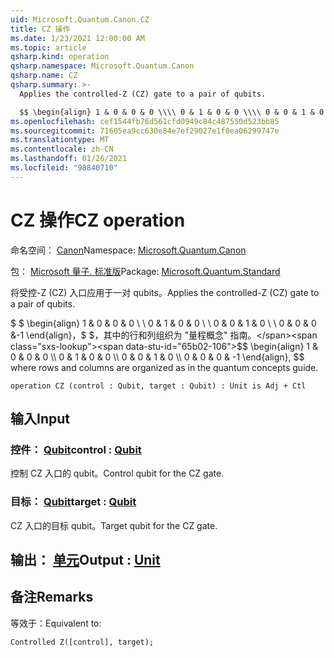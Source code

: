 ```yaml
---
uid: Microsoft.Quantum.Canon.CZ
title: CZ 操作
ms.date: 1/23/2021 12:00:00 AM
ms.topic: article
qsharp.kind: operation
qsharp.namespace: Microsoft.Quantum.Canon
qsharp.name: CZ
qsharp.summary: >-
  Applies the controlled-Z (CZ) gate to a pair of qubits.

  $$ \begin{align} 1 & 0 & 0 & 0 \\\\ 0 & 1 & 0 & 0 \\\\ 0 & 0 & 1 & 0 \\\\ 0 & 0 & 0 & -1 \end{align}, $$ where rows and columns are organized as in the quantum concepts guide.
ms.openlocfilehash: cef1544fb76d561cfd0949c84c487550d523bb85
ms.sourcegitcommit: 71605ea9cc630e84e7ef29027e1f0ea06299747e
ms.translationtype: MT
ms.contentlocale: zh-CN
ms.lasthandoff: 01/26/2021
ms.locfileid: "98840710"
---
```

# <a name="cz-operation"></a><span data-ttu-id="65b02-102">CZ 操作</span><span class="sxs-lookup"><span data-stu-id="65b02-102">CZ operation</span></span>

<span data-ttu-id="65b02-103">命名空间： [Canon](xref:Microsoft.Quantum.Canon)</span><span class="sxs-lookup"><span data-stu-id="65b02-103">Namespace: [Microsoft.Quantum.Canon](xref:Microsoft.Quantum.Canon)</span></span>

<span data-ttu-id="65b02-104">包： [Microsoft 量子. 标准版](https://nuget.org/packages/Microsoft.Quantum.Standard)</span><span class="sxs-lookup"><span data-stu-id="65b02-104">Package: [Microsoft.Quantum.Standard](https://nuget.org/packages/Microsoft.Quantum.Standard)</span></span>


<span data-ttu-id="65b02-105">将受控-Z (CZ) 入口应用于一对 qubits。</span><span class="sxs-lookup"><span data-stu-id="65b02-105">Applies the controlled-Z (CZ) gate to a pair of qubits.</span></span>

<span data-ttu-id="65b02-106">$ $ \begin{align} 1 & 0 & 0 & 0 \\ \\ 0 & 1 & 0 & 0 \\ \\ 0 & 0 & 1 & 0 \\ \\ 0 & 0 & 0 &-1 \end{align}，$ $，其中的行和列组织为 "量程概念" 指南。</span><span class="sxs-lookup"><span data-stu-id="65b02-106">$$ \begin{align} 1 & 0 & 0 & 0 \\\\ 0 & 1 & 0 & 0 \\\\ 0 & 0 & 1 & 0 \\\\ 0 & 0 & 0 & -1 \end{align}, $$ where rows and columns are organized as in the quantum concepts guide.</span></span>

```qsharp
operation CZ (control : Qubit, target : Qubit) : Unit is Adj + Ctl
```


## <a name="input"></a><span data-ttu-id="65b02-107">输入</span><span class="sxs-lookup"><span data-stu-id="65b02-107">Input</span></span>

### <a name="control--qubit"></a><span data-ttu-id="65b02-108">控件： [Qubit](xref:microsoft.quantum.lang-ref.qubit)</span><span class="sxs-lookup"><span data-stu-id="65b02-108">control : [Qubit](xref:microsoft.quantum.lang-ref.qubit)</span></span>

<span data-ttu-id="65b02-109">控制 CZ 入口的 qubit。</span><span class="sxs-lookup"><span data-stu-id="65b02-109">Control qubit for the CZ gate.</span></span>


### <a name="target--qubit"></a><span data-ttu-id="65b02-110">目标： [Qubit](xref:microsoft.quantum.lang-ref.qubit)</span><span class="sxs-lookup"><span data-stu-id="65b02-110">target : [Qubit](xref:microsoft.quantum.lang-ref.qubit)</span></span>

<span data-ttu-id="65b02-111">CZ 入口的目标 qubit。</span><span class="sxs-lookup"><span data-stu-id="65b02-111">Target qubit for the CZ gate.</span></span>



## <a name="output--unit"></a><span data-ttu-id="65b02-112">输出： [单元](xref:microsoft.quantum.lang-ref.unit)</span><span class="sxs-lookup"><span data-stu-id="65b02-112">Output : [Unit](xref:microsoft.quantum.lang-ref.unit)</span></span>



## <a name="remarks"></a><span data-ttu-id="65b02-113">备注</span><span class="sxs-lookup"><span data-stu-id="65b02-113">Remarks</span></span>

<span data-ttu-id="65b02-114">等效于：</span><span class="sxs-lookup"><span data-stu-id="65b02-114">Equivalent to:</span></span>

```qsharp
Controlled Z([control], target);
```